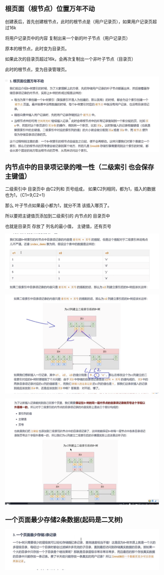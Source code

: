 根页面（根节点）位置万年不动
---

创建表后，首先创建根节点，此时的根节点是（用户记录页），如果用户记录页超过16k

将用户记录页中的内容 复制出来一个新的叶子节点（用户记录页）

原本的根节点，此时变为目录页。

如果此次的目录页超过16k，会再次复制出一个非叶子节点（目录页）

此时的根节点，变为目录管理页。

![img_35.png](img_35.png)

内节点中的目录项记录的唯一性（二级索引 也会保存主键值）
---

二级索引中 目录页中 由C2列和 页号组成， 如果C2列相同，都为1，插入的数据也为1，（C1=9,C2=1）

那么 叶子节点如果最小都为1，就分不清 该插入哪页了。

所以要把主键值页添加到二级索引的 内节点的 目录页中

也就是目录页 存放了 列名的最小值， 主键值，还有页号

![img_34.png](img_34.png)

![img_36.png](img_36.png)

![img_37.png](img_37.png)

一个页面最少存储2条数据(起码是二叉树)
---
![img_38.png](img_38.png)
